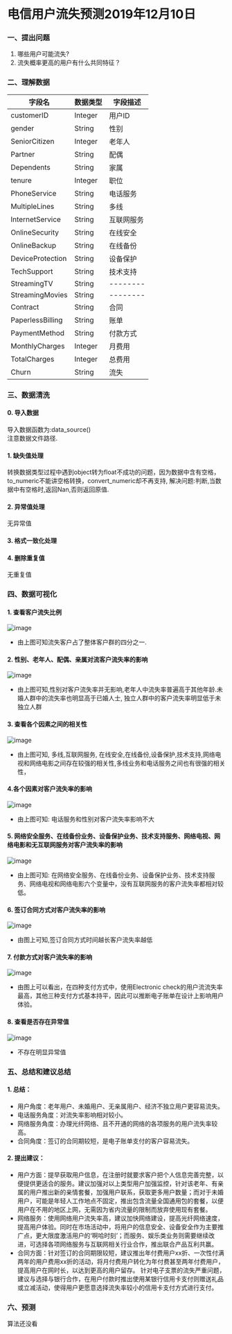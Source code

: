 # 电信用户流失预测2019年12月10日

### 一、提出问题
1. 哪些用户可能流失?  
2. 流失概率更高的用户有什么共同特征？    

### 二、理解数据

字段名  | 数据类型  | 字段描述|
--------- | --------| --------|
customerID | Integer| 用户ID|
gender | String| 性别|
SeniorCitizen | Integer| 老年人|
Partner | String| 配偶|
Dependents | String| 家属|
tenure | Integer| 职位|
PhoneService | String| 电话服务|
MultipleLines | String| 多线|
InternetService | String| 互联网服务|
OnlineSecurity | String | 在线安全 |
OnlineBackup | String | 在线备份 |
DeviceProtection | String | 设备保护 |
TechSupport | String | 技术支持 |
StreamingTV | String | -------- |
StreamingMovies | String | -------- |
Contract | String | 合同 |
PaperlessBilling | String | 账单 |
PaymentMethod | String | 付款方式 |
MonthlyCharges | Integer | 月费用 |
TotalCharges | Integer | 总费用 |
Churn | String | 流失 |
		
### 三、数据清洗
#### 0. 导入数据
导入数据函数为:data_source()  
注意数据文件路径.  
#### 1. 缺失值处理
转换数据类型过程中遇到object转为float不成功的问题，因为数据中含有空格，to_numeric不能讲空格转换，convert_numeric却不再支持,
解决问题:判断,当数据中有空格时,返回Nan,否则返回原值.
#### 2. 异常值处理
无异常值
#### 3. 格式一致化处理

#### 4. 删除重复值
无重复值

### 四、数据可视化
#### 1. 查看客户流失比例
![image](https://github.com/slackliu/data_analysis/blob/master/%E6%95%B0%E6%8D%AE%E5%88%86%E6%9E%90%E9%A1%B9%E7%9B%AE/kaggle/%E7%94%B5%E4%BF%A1%E7%94%A8%E6%88%B7%E6%B5%81%E5%A4%B1%E9%A2%84%E6%B5%8B/iamges/%E5%AE%A2%E6%88%B7%E6%B5%81%E5%A4%B1%E6%AF%94%E4%BE%8B.png)
- 由上图可知流失客户占了整体客户群的四分之一.  

#### 2. 性别、老年人、配偶、亲属对流客户流失率的影响
![image](https://github.com/slackliu/data_analysis/blob/master/%E6%95%B0%E6%8D%AE%E5%88%86%E6%9E%90%E9%A1%B9%E7%9B%AE/kaggle/%E7%94%B5%E4%BF%A1%E7%94%A8%E6%88%B7%E6%B5%81%E5%A4%B1%E9%A2%84%E6%B5%8B/iamges/%E6%80%A7%E5%88%AB_%E5%B9%B4%E9%BE%84_%E4%BA%B2%E5%B1%9E%E5%AF%B9%E6%B5%81%E5%A4%B1%E7%8E%87%E7%9A%84%E5%BD%B1%E5%93%8D.png)
- 由上图可知,性别对客户流失率并无影响,老年人中流失率普遍高于其他年龄.未婚人群中的流失率也明显高于已婚人士, 独立人群中的客户流失率明显低于未独立人群

#### 3. 查看各个因素之间的相关性
![image](https://github.com/slackliu/data_analysis/blob/master/%E6%95%B0%E6%8D%AE%E5%88%86%E6%9E%90%E9%A1%B9%E7%9B%AE/kaggle/%E7%94%B5%E4%BF%A1%E7%94%A8%E6%88%B7%E6%B5%81%E5%A4%B1%E9%A2%84%E6%B5%8B/iamges/%E7%83%AD%E5%8A%9B%E5%9B%BE.png)
- 由上图可知, 多线,互联网服务, 在线安全,在线备份,设备保护,技术支持,网络电视和网络电影之间存在较强的相关性,多线业务和电话服务之间也有很强的相关性，

#### 4.各个因素对客户流失率的影响
![image](https://github.com/slackliu/data_analysis/blob/master/%E6%95%B0%E6%8D%AE%E5%88%86%E6%9E%90%E9%A1%B9%E7%9B%AE/kaggle/%E7%94%B5%E4%BF%A1%E7%94%A8%E6%88%B7%E6%B5%81%E5%A4%B1%E9%A2%84%E6%B5%8B/iamges/%E7%94%B5%E4%BF%A1%E7%94%A8%E6%88%B7%E6%98%AF%E5%90%A6%E6%B5%81%E5%A4%B1%E4%B8%8E%E5%90%84%E5%8F%98%E9%87%8F%E4%B9%8B%E9%97%B4%E7%9A%84%E7%9B%B8%E5%85%B3%E6%80%A7.png)
- 由上图可知: 电话服务和性别对客户流失率影响不大

#### 5. 网络安全服务、在线备份业务、设备保护业务、技术支持服务、网络电视、网络电影和无互联网服务对客户流失率的影响
![image](https://github.com/slackliu/data_analysis/blob/master/%E6%95%B0%E6%8D%AE%E5%88%86%E6%9E%90%E9%A1%B9%E7%9B%AE/kaggle/%E7%94%B5%E4%BF%A1%E7%94%A8%E6%88%B7%E6%B5%81%E5%A4%B1%E9%A2%84%E6%B5%8B/iamges/%E7%BD%91%E7%BB%9C%E5%AE%89%E5%85%A8%E6%9C%8D%E5%8A%A1%E3%80%81%E5%9C%A8%E7%BA%BF%E5%A4%87%E4%BB%BD%E4%B8%9A%E5%8A%A1%E3%80%81%E8%AE%BE%E5%A4%87%E4%BF%9D%E6%8A%A4%E4%B8%9A%E5%8A%A1%E3%80%81%E6%8A%80%E6%9C%AF%E6%94%AF%E6%8C%81%E6%9C%8D%E5%8A%A1%E3%80%81%E7%BD%91%E7%BB%9C%E7%94%B5%E8%A7%86%E3%80%81%E7%BD%91%E7%BB%9C%E7%94%B5%E5%BD%B1%E5%92%8C%E6%97%A0%E4%BA%92%E8%81%94%E7%BD%91%E6%9C%8D%E5%8A%A1%E5%AF%B9%E5%AE%A2%E6%88%B7%E6%B5%81%E5%A4%B1%E7%8E%87%E7%9A%84%E5%BD%B1%E5%93%8D.png)
- 由上图可知: 在网络安全服务、在线备份业务、设备保护业务、技术支持服务、网络电视和网络电影六个变量中，没有互联网服务的客户流失率都相对较低。

#### 6. 签订合同方式对客户流失率的影响
![image](https://github.com/slackliu/data_analysis/blob/master/%E6%95%B0%E6%8D%AE%E5%88%86%E6%9E%90%E9%A1%B9%E7%9B%AE/kaggle/%E7%94%B5%E4%BF%A1%E7%94%A8%E6%88%B7%E6%B5%81%E5%A4%B1%E9%A2%84%E6%B5%8B/iamges/%E5%90%88%E5%90%8C%E7%AD%BE%E8%AE%A2%E6%96%B9%E5%BC%8F%E5%AF%B9%E5%AE%A2%E6%88%B7%E6%B5%81%E5%A4%B1%E7%8E%87%E7%9A%84%E5%BD%B1%E5%93%8D.png)
- 由图上可知,签订合同方式时间越长客户流失率越低

#### 7. 付款方式对客户流失率的影响
![image](https://github.com/slackliu/data_analysis/blob/master/%E6%95%B0%E6%8D%AE%E5%88%86%E6%9E%90%E9%A1%B9%E7%9B%AE/kaggle/%E7%94%B5%E4%BF%A1%E7%94%A8%E6%88%B7%E6%B5%81%E5%A4%B1%E9%A2%84%E6%B5%8B/iamges/%E4%BB%98%E6%AC%BE%E6%96%B9%E5%BC%8F%E5%AF%B9%E5%AE%A2%E6%88%B7%E6%B5%81%E5%A4%B1%E7%8E%87%E7%9A%84%E5%BD%B1%E5%93%8D.png)
- 由图上可以看出，在四种支付方式中，使用Electronic check的用户流流失率最高，其他三种支付方式基本持平，因此可以推断电子账单在设计上影响用户体验。

#### 8. 查看是否存在异常值
![image](https://github.com/slackliu/data_analysis/blob/master/%E6%95%B0%E6%8D%AE%E5%88%86%E6%9E%90%E9%A1%B9%E7%9B%AE/kaggle/%E7%94%B5%E4%BF%A1%E7%94%A8%E6%88%B7%E6%B5%81%E5%A4%B1%E9%A2%84%E6%B5%8B/iamges/%E5%90%A6%E5%AD%98%E5%9C%A8%E5%BC%82%E5%B8%B8%E5%80%BC.png)
- 不存在明显异常值

### 五、总结和建议总结
#### 1. 总结：  
- 用户角度：老年用户、未婚用户、无亲属用户、经济不独立用户更容易流失。  
- 电话服务角度：对流失率影响相对较小。  
- 网络服务角度：办理光纤网络、且不开通的网络的各项服务的用户流失率较高。  
- 合同角度：签订的合同期较短，是电子账单支付的客户容易流失。
#### 2. 提出建议：  
- 用户方面：提早获取用户信息，在注册时就要求客户把个人信息完善完整，以便提供更适合的服务。建议加强对以上类型用户加强监控，针对该老年、有亲属的用户推出新的亲情套餐，加强用户联系，获取更多用户数量；而对于未婚用户，可能是年轻人工作地点不固定，推出包含流量全国通用包的套餐，以便用户在不用的地区上网，无需因为省内流量的限制而放弃使用现有套餐。  
- 网络服务：使用网络用户流失率高，建议加快网络建设，提高光纤网络速度，提高用户体验。同时在市场活动中，将用户的信息安全、设备安全作为主要推广点，更大限度激活用户的‘啊哈时刻’；而服务、娱乐类业务则需要继续改进，可选择各项网络服务与互联网相关行业合作，推出联合产品互利共赢。  
- 合同方面：针对签订的合同期限较短，建议推出年付费用户xx折、一次性付满两年的用户费用xx折的活动，将月付费用户转化为年付费甚至两年付费用户，提高用户在网时长，以达到更高的用户留存。 针对电子支票的流失严重问题，建议与选择与银行合作，在用户付款时推出使用某银行信用卡支付则赠送礼品或立减活动，使得用户更愿意选择流失率较小的信用卡支付方式进行支付。  
 


### 六、预测
算法还没看
